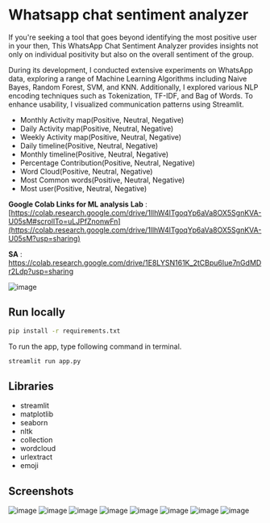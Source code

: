 
# Whatsapp chat sentiment analyzer

If you're seeking a tool that goes beyond identifying the most positive user in your then, This WhatsApp Chat Sentiment Analyzer provides insights not only on individual positivity but also on the overall sentiment of the group.

During its development, I conducted extensive experiments on WhatsApp data, exploring a range of Machine Learning Algorithms including Naive Bayes, Random Forest, SVM, and KNN. Additionally, I explored various NLP encoding techniques such as Tokenization, TF-IDF, and Bag of Words. To enhance usability, I visualized communication patterns using Streamlit.

- Monthly Activity map(Positive, Neutral, Negative)
- Daily Activity map(Positive, Neutral, Negative)
- Weekly Activity map(Positive, Neutral, Negative)
- Daily timeline(Positive, Neutral, Negative)
- Monthly timeline(Positive, Neutral, Negative)
- Percentage Contribution(Positive, Neutral, Negative)
- Word Cloud(Positive, Neutral, Negative)
- Most Common words(Positive, Neutral, Negative)
- Most user(Positive, Neutral, Negative)

**Google Colab Links for ML analysis**
**Lab** : [https://colab.research.google.com/drive/1llhW4lTgoqYp6aVa8OX5SgnKVA-U05sM#scrollTo=uLJPfZnonwFn](https://colab.research.google.com/drive/1llhW4lTgoqYp6aVa8OX5SgnKVA-U05sM?usp=sharing)

**SA** : https://colab.research.google.com/drive/1E8LYSN161K_2tCBpu6Iue7nGdMDr2Ldp?usp=sharing

![image](https://github.com/user-attachments/assets/1ab2a83e-96e3-4bdc-b7ec-3862f996b158)

## Run locally

```bash
pip install -r requirements.txt
```

To run the app, type following command in terminal. 
```bash
streamlit run app.py
```

## Libraries

- streamlit
- matplotlib
- seaborn
- nltk
- collection
- wordcloud
- urlextract
- emoji


## Screenshots
![image](https://github.com/user-attachments/assets/27dc470e-9d14-40be-8da5-50667a5a5cd7)
![image](https://github.com/user-attachments/assets/a6bf12e2-acf5-4894-b50a-01498052816d)
![image](https://github.com/user-attachments/assets/c9a7d801-dc8c-40fe-ab3a-faa206a40a3e)
![image](https://github.com/user-attachments/assets/f561013f-c424-4333-9b8f-5c7ed99834de)
![image](https://github.com/user-attachments/assets/cf71211b-79ff-4589-9d66-8acfff4e0959)
![image](https://github.com/user-attachments/assets/8e9befeb-a5a2-420a-94af-6f4b570b7e05)
![image](https://github.com/user-attachments/assets/032c8990-1e85-47ed-82bb-e23da7c5c2cd)
![image](https://github.com/user-attachments/assets/e20824c2-16f3-4bbc-9445-ec5fe973eabc)





